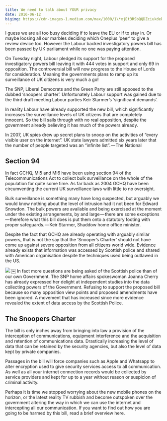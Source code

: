 ```yaml
---
title: We need to talk about YOUR privacy
date: 2016-06-12
bigimg: https://cdn-images-1.medium.com/max/1000/1\*xjEt3RSbQQDZciukdekRHQ.jpeg
---
```

I guess we are all too busy deciding if to leave the EU or if to stay in. Or maybe loosing all our marbles deciding which Oneplus ‘peer’ to give a review device too. However the Labour backed investigatory powers bill has been passed by UK parliament while no one was paying attention.

On Tuesday night, Labour pledged its support for the proposed investigatory powers bill leaving it with 444 votes in support and only 69 in opposition. The controversial bill will now progress to the House of Lords for consideration. Meaning the governments plans to ramp up its surveillance of UK citizens is very much a go!

The SNP, Liberal Democrats and the Green Party are still apposed to the dubbed ‘snoopers charter’. Unfortunately Labour support was gained due to the third draft meeting Labour parties Keir Starmer’s ‘significant demands’.

In reality Labour have already supported the new bill, which significantly increases the surveillance levels of UK citizens that are completely innocent. So the bill sails through with no real opposition, despite the government already believing it has much of the powers already.

In 2007, UK spies drew up secret plans to snoop on the activities of “every visible user on the internet”. UK state lawyers admitted six years later that the number of people targeted was an “infinite list”. — The National

## Section 94
In fact GCHQ, MI5 and MI6 have been using section 94 of the Telecommunications Act to collect bulk surveillance on the whole of the population for quite some time. As far back as 2004 GCHQ have been circumventing the current UK surveillance laws with little to no oversight.

Bulk surveillance is something many have long suspected, but arguably we would know nothing about the level of intrusion had it not been for Edward Snowdon.
The bulk powers are available and being exercised at the moment under the existing arrangements, by and large — there are some exceptions — therefore what this bill does is put them onto a statutory footing with proper safeguards. — Keir Starmer, Shaddow home office minister.

Despite the fact that GCHQ are already operating with arguably similar powers, that is not the say that the ‘Snooper’s Charter’ should not have come up against severe opposition from all citizens world wide. Evidence already exists that information was accessed by Scottish police and shared with American organisation despite the techniques used being outlawed in the US.

![][image-1]
￼
In fact more questions are being asked of the Scottish police than of our own Government. The SNP home affairs spokeswoman Joanna Cherry has already expressed her delight at independent studies into the data collecting powers of the Government. Refusing to support the proposed bill because so many opposition view points and proposed amendments have been ignored. A movement that has increased since more evidence revealed the extent of data access by the Scottish Police.

## The Snoopers Charter
The bill is only inches away from bringing into law a provision of the interception of communications, equipment interference and the acquisition and retention of communications data. Drastically increasing the level of data that can be retained by the security agencies, but also the level of data kept by private companies.

Passages in the bill will force companies such as Apple and Whatsapp to alter encryption used to give security services access to all communication. As well as all your internet connection records would be collected by service providers and kept for up to a year without reason or suspicion of criminal activity.

Perhaps it is time we stopped worrying about the new mobile phones on the horizon, or the latest reality TV rubbish and become outspoken over the government altering the way in which we can use the internet and intercepting all our communication. If you want to find out how you are going to be harmed by this bill, read a brief overview here.

[image-1]:	https://cdn-images-1.medium.com/max/1000/1*XoMuK5hQPcofo2V9Bp1ljA.jpeg